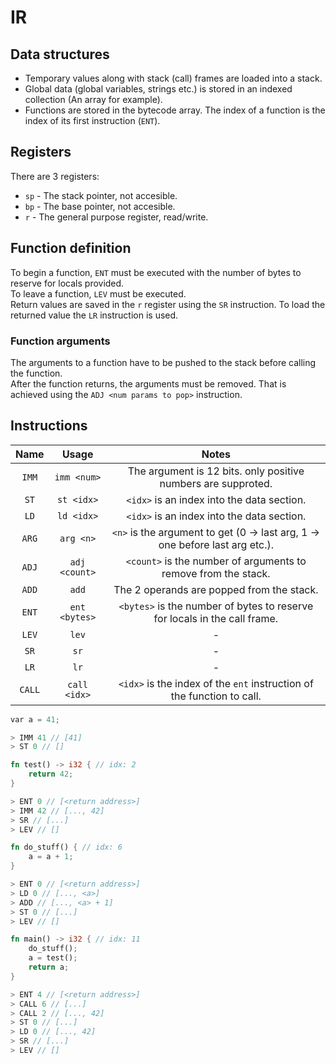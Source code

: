 # IR

## Data structures
* Temporary values along with stack (call) frames are loaded into a stack.
* Global data (global variables, strings etc.) is stored in an indexed collection (An array for example).
* Functions are stored in the bytecode array. The index of a function is the index of its first instruction (`ENT`).

## Registers
There are 3 registers:
- `sp`  - The stack pointer, not accesible.
- `bp`  - The base pointer, not accesible.
- `r` - The general purpose register, read/write.

## Function definition
To begin a function, `ENT` must be executed with the number of bytes to reserve for locals provided.\
To leave a function, `LEV` must be executed.\
Return values are saved in the `r` register using the `SR` instruction. To load the returned value the `LR` instruction is used.

### Function arguments
The arguments to a function have to be pushed to the stack before calling the function.\
After the function returns, the arguments must be removed. That is achieved using the `ADJ <num params to pop>` instruction.

## Instructions
|  Name  |     Usage      |  Notes  |
| :----: |     :---:      |  :---:  |
| `IMM`  |  `imm <num>`   | The argument is 12 bits. only positive numbers are supproted. |
|  `ST`  |   `st <idx>`   | `<idx>` is an index into the data section. |
|  `LD`  |   `ld <idx>`   | `<idx>` is an index into the data section. |
| `ARG`  |  `arg <n>`     | `<n>` is the argument to get (0 -> last arg, 1 -> one before last arg etc.). |
| `ADJ`  |  `adj <count>` | `<count>` is the number of arguments to remove from the stack. |
| `ADD`  |  `add`         | The 2 operands are popped from the stack. |
| `ENT`  |  `ent <bytes>` | `<bytes>` is the number of bytes to reserve for locals in the call frame. |
| `LEV`  |  `lev`         | - |
|  `SR`  |   `sr`         | - |
|  `LR`  |   `lr`         | - |
| `CALL` |  `call <idx>`  | `<idx>` is the index of the `ent` instruction of the function to call. |

```rust
var a = 41;

> IMM 41 // [41]
> ST 0 // []

fn test() -> i32 { // idx: 2
    return 42;
}

> ENT 0 // [<return address>]
> IMM 42 // [..., 42]
> SR // [...]
> LEV // []

fn do_stuff() { // idx: 6
    a = a + 1;
}

> ENT 0 // [<return address>]
> LD 0 // [..., <a>]
> ADD // [..., <a> + 1]
> ST 0 // [...]
> LEV // []

fn main() -> i32 { // idx: 11
    do_stuff();
    a = test();
    return a;
}

> ENT 4 // [<return address>]
> CALL 6 // [...]
> CALL 2 // [..., 42]
> ST 0 // [...]
> LD 0 // [..., 42]
> SR // [...]
> LEV // []
```
